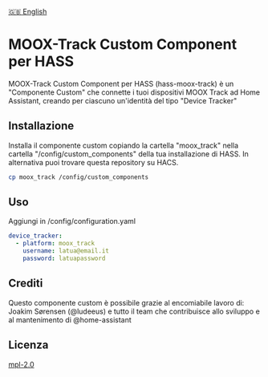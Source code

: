 [🇬🇧 English](README.md)

# MOOX-Track Custom Component per HASS

MOOX-Track Custom Component per HASS (hass-moox-track) è un "Componente Custom" che connette i tuoi dispositivi MOOX Track ad Home Assistant, creando per ciascuno un'identità del tipo "Device Tracker"

## Installazione

Installa il componente custom copiando la cartella "moox_track" nella cartella "/config/custom_components" della tua installazione di HASS.
In alternativa puoi trovare questa repository su HACS.

```bash
cp moox_track /config/custom_components
```

## Uso

Aggiungi in /config/configuration.yaml
```yaml
device_tracker:
  - platform: moox_track
    username: latua@email.it
    password: latuapassword
```

## Crediti
Questo componente custom è possibile grazie al encomiabile lavoro di:
Joakim Sørensen (@ludeeus) e tutto il team che contribuisce allo sviluppo e al mantenimento di @home-assistant

## Licenza
[mpl-2.0](http://www.apache.org/licenses/LICENSE-2.0)